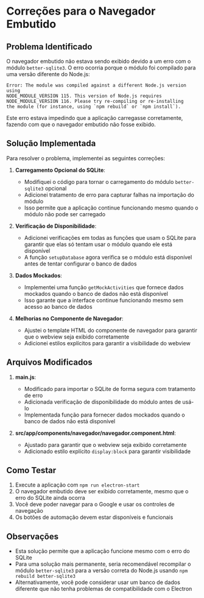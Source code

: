 # Correções para o Navegador Embutido

## Problema Identificado

O navegador embutido não estava sendo exibido devido a um erro com o módulo `better-sqlite3`. O erro ocorria porque o módulo foi compilado para uma versão diferente do Node.js:

```
Error: The module was compiled against a different Node.js version using
NODE_MODULE_VERSION 115. This version of Node.js requires
NODE_MODULE_VERSION 116. Please try re-compiling or re-installing
the module (for instance, using `npm rebuild` or `npm install`).
```

Este erro estava impedindo que a aplicação carregasse corretamente, fazendo com que o navegador embutido não fosse exibido.

## Solução Implementada

Para resolver o problema, implementei as seguintes correções:

1. **Carregamento Opcional do SQLite**:
   - Modifiquei o código para tornar o carregamento do módulo `better-sqlite3` opcional
   - Adicionei tratamento de erro para capturar falhas na importação do módulo
   - Isso permite que a aplicação continue funcionando mesmo quando o módulo não pode ser carregado

2. **Verificação de Disponibilidade**:
   - Adicionei verificações em todas as funções que usam o SQLite para garantir que elas só tentam usar o módulo quando ele está disponível
   - A função `setupDatabase` agora verifica se o módulo está disponível antes de tentar configurar o banco de dados

3. **Dados Mockados**:
   - Implementei uma função `getMockActivities` que fornece dados mockados quando o banco de dados não está disponível
   - Isso garante que a interface continue funcionando mesmo sem acesso ao banco de dados

4. **Melhorias no Componente de Navegador**:
   - Ajustei o template HTML do componente de navegador para garantir que o webview seja exibido corretamente
   - Adicionei estilos explícitos para garantir a visibilidade do webview

## Arquivos Modificados

1. **main.js**:
   - Modificado para importar o SQLite de forma segura com tratamento de erro
   - Adicionada verificação de disponibilidade do módulo antes de usá-lo
   - Implementada função para fornecer dados mockados quando o banco de dados não está disponível

2. **src/app/components/navegador/navegador.component.html**:
   - Ajustado para garantir que o webview seja exibido corretamente
   - Adicionado estilo explícito `display:block` para garantir visibilidade

## Como Testar

1. Execute a aplicação com `npm run electron-start`
2. O navegador embutido deve ser exibido corretamente, mesmo que o erro do SQLite ainda ocorra
3. Você deve poder navegar para o Google e usar os controles de navegação
4. Os botões de automação devem estar disponíveis e funcionais

## Observações

- Esta solução permite que a aplicação funcione mesmo com o erro do SQLite
- Para uma solução mais permanente, seria recomendável recompilar o módulo `better-sqlite3` para a versão correta do Node.js usando `npm rebuild better-sqlite3`
- Alternativamente, você pode considerar usar um banco de dados diferente que não tenha problemas de compatibilidade com o Electron
